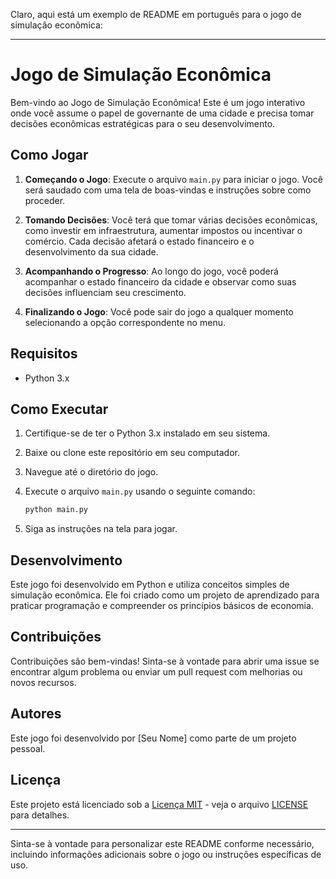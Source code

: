 Claro, aqui está um exemplo de README em português para o jogo de simulação econômica:

---

# Jogo de Simulação Econômica

Bem-vindo ao Jogo de Simulação Econômica! Este é um jogo interativo onde você assume o papel de governante de uma cidade e precisa tomar decisões econômicas estratégicas para o seu desenvolvimento.

## Como Jogar

1. **Começando o Jogo**: Execute o arquivo `main.py` para iniciar o jogo. Você será saudado com uma tela de boas-vindas e instruções sobre como proceder.

2. **Tomando Decisões**: Você terá que tomar várias decisões econômicas, como investir em infraestrutura, aumentar impostos ou incentivar o comércio. Cada decisão afetará o estado financeiro e o desenvolvimento da sua cidade.

3. **Acompanhando o Progresso**: Ao longo do jogo, você poderá acompanhar o estado financeiro da cidade e observar como suas decisões influenciam seu crescimento.

4. **Finalizando o Jogo**: Você pode sair do jogo a qualquer momento selecionando a opção correspondente no menu.

## Requisitos

- Python 3.x

## Como Executar

1. Certifique-se de ter o Python 3.x instalado em seu sistema.
2. Baixe ou clone este repositório em seu computador.
3. Navegue até o diretório do jogo.
4. Execute o arquivo `main.py` usando o seguinte comando:

   ```bash
   python main.py
   ```

5. Siga as instruções na tela para jogar.

## Desenvolvimento

Este jogo foi desenvolvido em Python e utiliza conceitos simples de simulação econômica. Ele foi criado como um projeto de aprendizado para praticar programação e compreender os princípios básicos de economia.

## Contribuições

Contribuições são bem-vindas! Sinta-se à vontade para abrir uma issue se encontrar algum problema ou enviar um pull request com melhorias ou novos recursos.

## Autores

Este jogo foi desenvolvido por [Seu Nome] como parte de um projeto pessoal.

## Licença

Este projeto está licenciado sob a [Licença MIT](https://opensource.org/licenses/MIT) - veja o arquivo [LICENSE](LICENSE) para detalhes.

---

Sinta-se à vontade para personalizar este README conforme necessário, incluindo informações adicionais sobre o jogo ou instruções específicas de uso.
